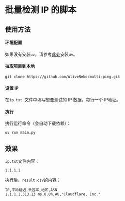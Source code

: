 # 批量检测 IP 的脚本

## 使用方法

#### 环境配置

如果没有安装`uv`，请参考[此处](https://docs.astral.sh/uv/getting-started/installation/)安装`uv`。

#### 拉取项目到本地

```shell
git clone https://github.com/AliveNeko/multi-ping.git
```

#### 设置 IP 

在`ip.txt `文件中填写想要测试的 IP 数据，每行一个 IP地址。

#### 执行

执行运行命令（会自动下载依赖）：

```shell
uv run main.py
```

## 效果

`ip.txt`文件内容：

```
1.1.1.1
```

执行后，`result.csv`的内容：

```csv
IP,平均延迟,丢包率,地区,ASN
1.1.1.1,313.13 ms,0.0%,AU,"Cloudflare, Inc."
```
